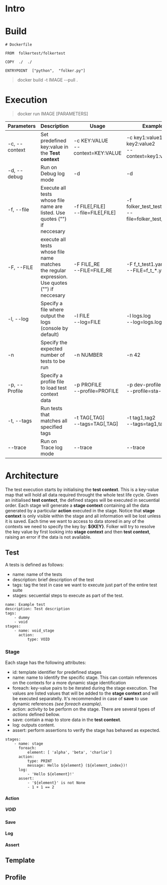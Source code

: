 # Intro
# Build

```
# Dockerfile

FROM  folkertest/folkertest

COPY  ./  ./

ENTRYPOINT  ["python",  "folker.py"]
```
> docker build -t IMAGE --pull .

# Execution
> docker run IMAGE [PARAMETERS]

|Parameters|Description|Usage|Example|
|-|-|-|-|
| -c, --context		| Set predefined key:value in the **Test context**	| -c KEY:VALUE <br> --context=KEY:VALUE | -c key1:value1 -c key2:value2 <br> --context=key1:value1 |
| -d, --debug 		| Run on Debug log mode 							| -d 									| -d |
| -f, --file		| Execute all tests whose file name are listed. Use quotes ("") if neccesary | -f FILE[,FILE] <br> --file=FILE[,FILE] | -f folker_test_test1.yaml <br> --file=folker_test_1.yaml
| -F, --FILE		| execute all tests whose file name matches the regular expression. Use quotes ("") if neccesary | -F FILE_RE <br> --FILE=FILE_RE | -F f_t_test1.yaml <br> --FILE=f_t_*.yaml
| -l, --log			| Specify a file where output the logs (console by default) | -l FILE <br> --log=FILE | -l logs.log <br> --log=logs.log
| <BLANK> -n		| Specify the expected number of tests to be run | -n NUMBER | -n 42 |
| -p, --Profile		| Specify a profile file to load test context data | -p PROFILE <br> --profile=PROFILE | -p dev-profile <br> --profile=sta-profile 
| -t, --tags  		| Run tests that matches all specified tags 		| -t TAG[,TAG]<br> --tags=TAG[,TAG] | -t tag1,tag2<br> --tags=tag1,tag2
| <BLANK> --trace 	| Run on Trace log mode 							| <BLANK> --trace | <BLANK> --trace |

# Architecture
The test execution starts by initialising the **test context**. This is a key-value map that will hold all data required throught the whole test life cycle. 
Given an initialised **test contect**, the defined stages will be executed in secuential order. Each stage will generate a **stage context** containing all the data generated by a particular **action** executed in the stage. Notice that **stage context** is only visible within the stage and all information will be lost unless it is saved.
Each time we want to access to data stored in any of the contexts we need to specify the key by: **${KEY}**. Folker will try to resolve the key value by first looking into **stage context** and then **test context**, raising an error if the data is not available.

## Test
A tests is defined as follows:
- name: name of the tests
- description: brief description of the test
- tags: tag the test in case we want to execute just part of the entire test suite
- stages: secuential steps to execute as part of the test. 
```
name: Example test  
description: Test description 
tags:  
	- dummy  
	- void  
stages:  
	- name: void_stage  
	  action:  
		  type: VOID  
```
### Stage
Each stage has the following attributes:
- id: template identifier for predefined stages
- name: name to identify the specific stage. This can contain references on the contexts for a more dynamic stage identification
- foreach: key-value pairs to be iterated during the stage execution. The values are listed values that will be added to the **stage context** and will be executed separatelly. It's recommended in case of **save** to use dynamic references *(see foreach example)*.
- action: activity to be perform on the stage. There are several types of *actions* defined bellow.
- save: contain a map to store data in the **test context**.
- log: outputs content.
- assert: perform assertions to verify the stage has behaved as expected.
```
stages:  
	- name: stage 
	  foreach:  
		  element: [ 'alpha', 'beta', 'charlie']
	  action:  
		  type: PRINT  
		  message: Hello ${element} (${element_index})!
	  log:
		  - 'Hello ${element}!'
	  assert:
		  - '${element}' is not None
		  - 1 + 1 == 2
```
#### Action
##### VOID
#### Save
#### Log
#### Assert
## Template
## Profile